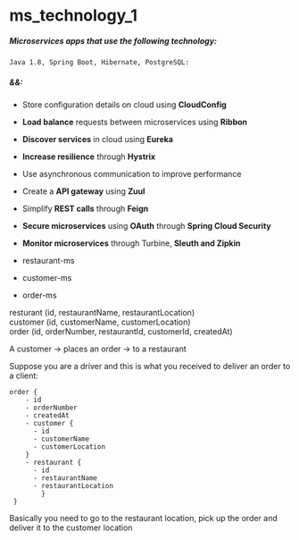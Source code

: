 # ms_technology_1
##### Microservices apps that use the following technology:  
`Java 1.8, Spring Boot, Hibernate, PostgreSQL:`  
##### &&:  
- Store configuration details on cloud using **CloudConfig**
- **Load balance** requests between microservices using **Ribbon**
- **Discover services** in cloud using **Eureka**
- **Increase resilience** through **Hystrix**
- Use asynchronous communication to improve performance
- Create a **API gateway** using **Zuul**
- Simplify **REST calls** through **Feign**
- **Secure microservices** using **OAuth** through **Spring Cloud Security**
- **Monitor microservices** through Turbine, **Sleuth and Zipkin**

- restaurant-ms
- customer-ms
- order-ms   

resturant (id, restaurantName, restaurantLocation)  
customer (id, customerName, customerLocation)  
order (id, orderNumber, restaurantId, customerId, createdAt)  

A customer -> places an order -> to a restaurant  

Suppose you are a driver and this is what you received to deliver an order to a client:
```
order {
	- id
	- orderNumber
	- createdAt
	- customer {
	  - id
	  - customerName
	  - customerLocation
	}
	- restaurant {
	  - id
	  - restaurantName
	  - restaurantLocation
        }
 }
``` 

Basically you need to go to the restaurant location, pick up the order and deliver it to the customer location
